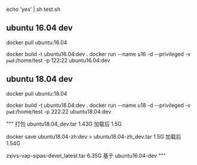 

echo 'yes' | sh test.sh

## ubuntu 16.04 dev
docker pull ubuntu:16.04

docker build -t ubuntu16.04:dev .
docker run --name u16 -d --privileged -v `pwd`:/home/test -p 122:22 ubuntu16.04:dev

## ubuntu 18.04 dev
docker pull ubuntu:18.04

docker build -t ubuntu18.04:dev .
docker run --name u18 -d --privileged -v `pwd`:/home/test -p 222:22 ubuntu18.04:dev

"""
打包 ubuntu18.04_dev.tar 1.43G
加载后 1.5G

docker save ubuntu18.04-zh:dev > ubuntu18.04-zh_dev.tar 1.5G
加载后 1.54G

zxivs-vap-sipas-devel_latest.tar 6.35G 基于 ubuntu16.04-dev
"""